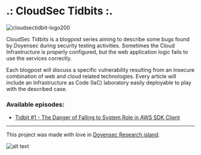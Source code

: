 # .: CloudSec Tidbits :.

![cloudsectidbit-logo200](https://user-images.githubusercontent.com/77505868/196213004-2a04f023-297a-4e4b-88de-73aea747e970.png)

CloudSec Tidbits is a blogpost series aiming to describe some bugs found by Doyensec during security testing activities.
Sometimes the Cloud Infrastructure is properly configured, but the web application logic fails to use the services correctly.

Each blogpost will discuss a specific vulnerability resulting from an insecure combination of web and cloud related technologies. Every article will include an Infrastructure as Code (IaC) laboratory easily deployable to play with the described case.

### Available episodes:

- [Tidbit #1 - The Danger of Falling to System Role in AWS SDK Client](https://blog.doyensec.com/2022/10/18/cloudsectidbit-dataimport.html)

<hr>

This project was made with love in [Doyensec Research island](https://doyensec.com/research.html).

![alt text](https://doyensec.com/images/logo.svg "Doyensec Logo")
